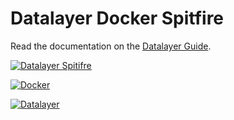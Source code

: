 # Datalayer Docker Spitfire

Read the documentation on the [Datalayer Guide](http://platform.datalayer.io/guide/latest/docker/spitfire).

[![Datalayer Spitifre](http://platform.datalayer.io/ext/images/logo-datalayer-spitfire.png)](http://datalayer.io)

[![Docker](http://platform.datalayer.io/ext/images/docker-logo-small.png)](https://www.docker.com/)

[![Datalayer](http://platform.datalayer.io/ext/images/logo_horizontal_072ppi.png)](http://datalayer.io)
